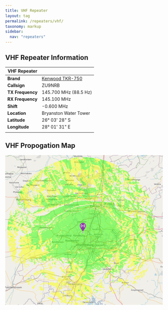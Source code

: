 ```yaml
---
title: VHF Repeater
layout: tag
permalink: /repeaters/vhf/
taxonomy: markup
sidebar:
  nav: "repeaters"
---
```


VHF Repeater Information
---

| VHF Repeater |   |
|---|---|
|__Brand__| <a href="https://www.kenwood.com/india/com/lmr/tkr-750_850/spec.html" target="_blank">Kenwood TKR-750</a> |
| __Callsign__ | ZU9NRB |
| __TX Frequency__ | 145.700 MHz (88.5 Hz) |
| __RX Frequency__ | 145.100 MHz |
| __Shift__ | -0.600 MHz |
| __Location__ | Bryanston Water Tower |
| __Latitude__ | 26° 03' 28" S |
| __Longitude__ | 28° 01' 31" E |
|||


VHF Propogation Map
---
![Bryanston  Highsite](/assets/images/repeaters/vhf-propogation.png)